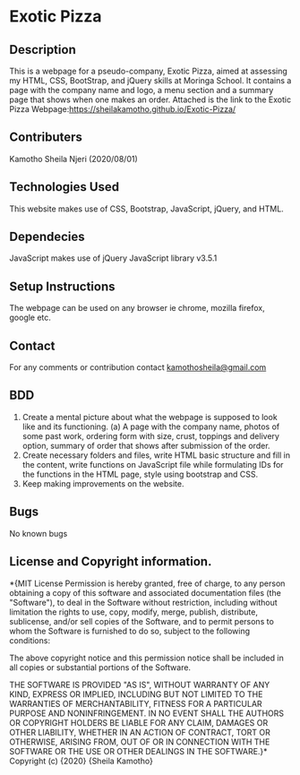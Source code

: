 # Exotic Pizza
## Description
This is a webpage for a pseudo-company, Exotic Pizza, aimed at assessing my HTML, CSS, BootStrap, and jQuery skills at Moringa School. It contains a page with the company name and logo, a menu section and a summary page that shows when one makes an order.
Attached is the link to the Exotic Pizza Webpage:https://sheilakamotho.github.io/Exotic-Pizza/
## Contributers
Kamotho Sheila Njeri (2020/08/01)
## Technologies Used
This website makes use of CSS, Bootstrap, JavaScript, jQuery, and HTML.
## Dependecies
JavaScript makes use of jQuery JavaScript library v3.5.1
## Setup Instructions
The webpage can be used on any browser ie chrome, mozilla firefox, google etc.
## Contact
For any comments or contribution contact kamothosheila@gmail.com
## BDD
 1. Create a mental picture about what the webpage is supposed to look like and its functioning.
(a) A page with the company name, photos of some past work, ordering form with size, crust, toppings and delivery option, summary of order that shows after submission of the order.
 2. Create necessary folders and files, write HTML basic structure and fill in the content, write functions on JavaScript file while formulating IDs for the functions in the HTML page, style using bootstrap and CSS.
 3. Keep making improvements on the website.
## Bugs
No known bugs
## License and Copyright information.

*{MIT License Permission is hereby granted, free of charge, to any person obtaining a copy of this software and associated documentation files (the "Software"), to deal in the Software without restriction, including without limitation the rights to use, copy, modify, merge, publish, distribute, sublicense, and/or sell copies of the Software, and to permit persons to whom the Software is furnished to do so, subject to the following conditions:

The above copyright notice and this permission notice shall be included in all copies or substantial portions of the Software.

THE SOFTWARE IS PROVIDED "AS IS", WITHOUT WARRANTY OF ANY KIND, EXPRESS OR IMPLIED, INCLUDING BUT NOT LIMITED TO THE WARRANTIES OF MERCHANTABILITY, FITNESS FOR A PARTICULAR PURPOSE AND NONINFRINGEMENT. IN NO EVENT SHALL THE AUTHORS OR COPYRIGHT HOLDERS BE LIABLE FOR ANY CLAIM, DAMAGES OR OTHER LIABILITY, WHETHER IN AN ACTION OF CONTRACT, TORT OR OTHERWISE, ARISING FROM, OUT OF OR IN CONNECTION WITH THE SOFTWARE OR THE USE OR OTHER DEALINGS IN THE SOFTWARE.}* Copyright (c) {2020} {Sheila Kamotho}
